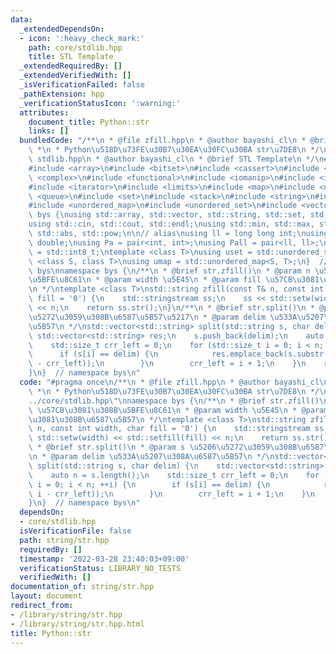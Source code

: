 ```yaml
---
data:
  _extendedDependsOn:
  - icon: ':heavy_check_mark:'
    path: core/stdlib.hpp
    title: STL Template
  _extendedRequiredBy: []
  _extendedVerifiedWith: []
  _isVerificationFailed: false
  _pathExtension: hpp
  _verificationStatusIcon: ':warning:'
  attributes:
    document_title: Python::str
    links: []
  bundledCode: "/**\n * @file zfill.hpp\n * @author bayashi_cl\n * @brief Python::str\n\
    \ *\n * Python\u518D\u73FE\u30B7\u30EA\u30FC\u30BA str\u7DE8\n */\n/**\n * @file\
    \ stdlib.hpp\n * @author bayashi_cl\n * @brief STL Template\n */\n#include <algorithm>\n\
    #include <array>\n#include <bitset>\n#include <cassert>\n#include <cmath>\n#include\
    \ <complex>\n#include <functional>\n#include <iomanip>\n#include <iostream>\n\
    #include <iterator>\n#include <limits>\n#include <map>\n#include <numeric>\n#include\
    \ <queue>\n#include <set>\n#include <stack>\n#include <string>\n#include <type_traits>\n\
    #include <unordered_map>\n#include <unordered_set>\n#include <vector>\n\nnamespace\
    \ bys {\nusing std::array, std::vector, std::string, std::set, std::map, std::pair;\n\
    using std::cin, std::cout, std::endl;\nusing std::min, std::max, std::sort, std::reverse,\
    \ std::abs, std::pow;\n\n// alias\nusing ll = long long int;\nusing ld = long\
    \ double;\nusing Pa = pair<int, int>;\nusing Pall = pair<ll, ll>;\nusing ibool\
    \ = std::int8_t;\ntemplate <class T>\nusing uset = std::unordered_set<T>;\ntemplate\
    \ <class S, class T>\nusing umap = std::unordered_map<S, T>;\n}  // namespace\
    \ bys\nnamespace bys {\n/**\n * @brief str.zfill()\n * @param n \u57CB\u3081\u308B\
    \u5BFE\u8C61\n * @param width \u5E45\n * @param fill \u57CB\u3081\u308B\u6587\u5B57\
    \n */\ntemplate <class T>\nstd::string zfill(const T& n, const int width, char\
    \ fill = '0') {\n    std::stringstream ss;\n    ss << std::setw(width) << std::setfill(fill)\
    \ << n;\n    return ss.str();\n}\n/**\n * @brief str.split()\n * @param s \u5206\
    \u5272\u3059\u308B\u6587\u5B57\u5217\n * @param delim \u533A\u5207\u308A\u6587\
    \u5B57\n */\nstd::vector<std::string> split(std::string s, char delim) {\n   \
    \ std::vector<std::string> res;\n    s.push_back(delim);\n    auto n = s.length();\n\
    \    std::size_t crr_left = 0;\n    for (std::size_t i = 0; i < n; ++i) {\n  \
    \      if (s[i] == delim) {\n            res.emplace_back(s.substr(crr_left, i\
    \ - crr_left));\n        }\n        crr_left = i + 1;\n    }\n    return res;\n\
    }\n}  // namespace bys\n"
  code: "#pragma once\n/**\n * @file zfill.hpp\n * @author bayashi_cl\n * @brief Python::str\n\
    \ *\n * Python\u518D\u73FE\u30B7\u30EA\u30FC\u30BA str\u7DE8\n */\n#include \"\
    ../core/stdlib.hpp\"\nnamespace bys {\n/**\n * @brief str.zfill()\n * @param n\
    \ \u57CB\u3081\u308B\u5BFE\u8C61\n * @param width \u5E45\n * @param fill \u57CB\
    \u3081\u308B\u6587\u5B57\n */\ntemplate <class T>\nstd::string zfill(const T&\
    \ n, const int width, char fill = '0') {\n    std::stringstream ss;\n    ss <<\
    \ std::setw(width) << std::setfill(fill) << n;\n    return ss.str();\n}\n/**\n\
    \ * @brief str.split()\n * @param s \u5206\u5272\u3059\u308B\u6587\u5B57\u5217\
    \n * @param delim \u533A\u5207\u308A\u6587\u5B57\n */\nstd::vector<std::string>\
    \ split(std::string s, char delim) {\n    std::vector<std::string> res;\n    s.push_back(delim);\n\
    \    auto n = s.length();\n    std::size_t crr_left = 0;\n    for (std::size_t\
    \ i = 0; i < n; ++i) {\n        if (s[i] == delim) {\n            res.emplace_back(s.substr(crr_left,\
    \ i - crr_left));\n        }\n        crr_left = i + 1;\n    }\n    return res;\n\
    }\n}  // namespace bys\n"
  dependsOn:
  - core/stdlib.hpp
  isVerificationFile: false
  path: string/str.hpp
  requiredBy: []
  timestamp: '2022-03-28 23:40:03+09:00'
  verificationStatus: LIBRARY_NO_TESTS
  verifiedWith: []
documentation_of: string/str.hpp
layout: document
redirect_from:
- /library/string/str.hpp
- /library/string/str.hpp.html
title: Python::str
---
```

